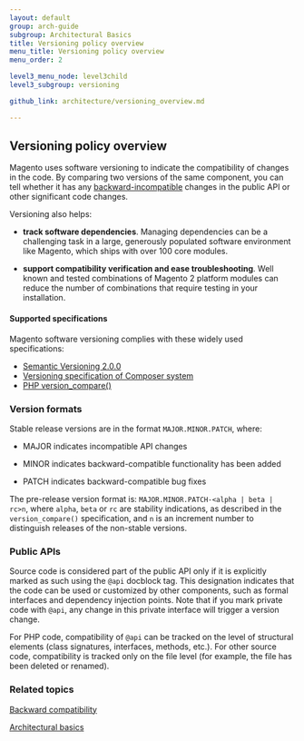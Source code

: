 ```yaml
---
layout: default
group: arch-guide
subgroup: Architectural Basics
title: Versioning policy overview
menu_title: Versioning policy overview
menu_order: 2

level3_menu_node: level3child
level3_subgroup: versioning

github_link: architecture/versioning_overview.md

---
```


<h2 id="verpol">Versioning policy overview</h2>

Magento  uses  software versioning to indicate the compatibility of changes in the code. By comparing two versions of the same component, you can tell whether it has any <a href="{{ site.gdeurl }}architecture/back-compatibility.html">backward-incompatible</a> changes in the public API or other significant code changes.

Versioning also helps:

* <b>track  software dependencies</b>. Managing dependencies can be a challenging task in a large, generously populated software environment like Magento, which ships with over 100 core modules. 


* <b>support compatibility verification and ease troubleshooting</b>. Well known and tested combinations of Magento 2 platform modules  can reduce the number of combinations that require testing in your installation. 


<h4>Supported specifications</h4>

Magento software versioning complies with these widely used specifications:

* [Semantic Versioning 2.0.0](http://semver.org/)
* [Versioning specification of Composer system](https://getcomposer.org/doc/04-schema.md#version)
* [PHP version_compare()](http://php.net/version_compare)

<h3>Version formats</h3>

Stable release versions are in the format `MAJOR.MINOR.PATCH`, where:

* MAJOR indicates incompatible API changes

* MINOR indicates backward-compatible functionality has been added

* PATCH indicates backward-compatible bug fixes


The pre-release version format is: `MAJOR.MINOR.PATCH-<alpha | beta | rc>n`, where `alpha`, `beta` or `rc` are stability indications, as described in the `version_compare()` specification, and
`n` is an increment number to distinguish releases of the non-stable versions.


<h3>Public APIs</h3>

Source code is considered part of the public API only if it is explicitly marked as such using the `@api` docblock tag. This designation indicates that the code can be used or customized by other components, such as formal interfaces and dependency injection points. Note that if you mark private code with `@api`, any change in this private interface will trigger a version change.

For PHP code, compatibility of `@api` can be tracked on the level of structural elements (class signatures, interfaces, methods, etc.). For other source code, compatibility is tracked only on the file level (for example, the file has been deleted or renamed).


<h3>Related topics</h3>
<a href="{{ site.gdeurl }}architecture/back-compatibility.html">Backward compatibility</a>

<a href="{{ site.gdeurl }}architecture/archi_perspectives/ABasics_intro.html">Architectural basics</a>




